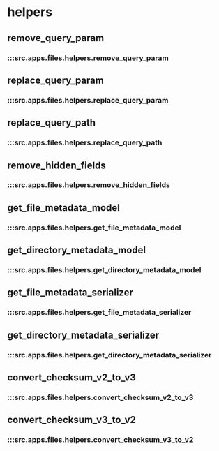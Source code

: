 # helpers

## remove_query_param

### :::src.apps.files.helpers.remove_query_param

## replace_query_param

### :::src.apps.files.helpers.replace_query_param

## replace_query_path

### :::src.apps.files.helpers.replace_query_path

## remove_hidden_fields

### :::src.apps.files.helpers.remove_hidden_fields

## get_file_metadata_model

### :::src.apps.files.helpers.get_file_metadata_model

## get_directory_metadata_model

### :::src.apps.files.helpers.get_directory_metadata_model

## get_file_metadata_serializer

### :::src.apps.files.helpers.get_file_metadata_serializer

## get_directory_metadata_serializer

### :::src.apps.files.helpers.get_directory_metadata_serializer

## convert_checksum_v2_to_v3

### :::src.apps.files.helpers.convert_checksum_v2_to_v3

## convert_checksum_v3_to_v2

### :::src.apps.files.helpers.convert_checksum_v3_to_v2

